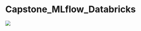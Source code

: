 # Capstone_MLflow_Databricks

![](https://www.google.com/url?sa=i&url=https%3A%2F%2Fcprosenjit.medium.com%2Fmlflow-azure-databricks-7e7e666b7327&psig=AOvVaw3JSy5KHWP01--EHXweijXi&ust=1726177750976000&source=images&cd=vfe&opi=89978449&ved=0CBQQjRxqFwoTCKCqr7Hvu4gDFQAAAAAdAAAAABAE)


